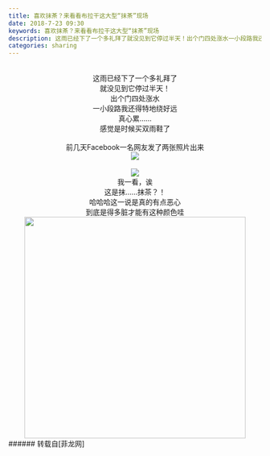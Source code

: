 ```yaml
---
title: 喜欢抹茶？来看看布拉干这大型“抹茶”现场
date: 2018-7-23 09:30
keywords: 喜欢抹茶？来看看布拉干这大型“抹茶”现场
description: 这雨已经下了一个多礼拜了就没见到它停过半天！出个门四处涨水一小段路我还得特地绕好远真心累……感觉是时候买双雨鞋了前几天Facebook一名网友发了两张照片出来我一看，诶这是抹……抹茶？！哈哈哈这一说是真的有点恶心到底是得多脏才能有这种颜色哇
categories: sharing
---
```

<td class="t_f" id="postmessage_1539758">

<div align="center"><br/>
这雨已经下了一个多礼拜了<br/>
就没见到它停过半天！<br/>
出个门四处涨水<br/>
一小段路我还得特地绕好远<br/>
真心累……<br/>
感觉是时候买双雨鞋了<br/>
<br/>
前几天Facebook一名网友发了两张照片出来<br/>

<img aid="890815" data-cf-modified-44afad7537ad863ff1a7ed57-="" file="data/attachment/forum/201807/23/011614nx01g1xctgct7000.jpg.thumb.jpg" id="aimg_890815" inpost="1" onclick="" onmouseover="" src="http://www.flw.ph/data/attachment/forum/201807/23/011614nx01g1xctgct7000.jpg" style="cursor:pointer" zoomfile="data/attachment/forum/201807/23/011614nx01g1xctgct7000.jpg"/>


<br/>
<br/>

<img aid="890814" data-cf-modified-44afad7537ad863ff1a7ed57-="" file="data/attachment/forum/201807/23/011610nlgsploljl5wog9p.jpg.thumb.jpg" id="aimg_890814" inpost="1" onclick="" onmouseover="" src="http://www.flw.ph/data/attachment/forum/201807/23/011610nlgsploljl5wog9p.jpg" style="cursor:pointer" zoomfile="data/attachment/forum/201807/23/011610nlgsploljl5wog9p.jpg"/>


<br/>
我一看，诶<br/>
这是抹……抹茶？！<br/>
哈哈哈这一说是真的有点恶心<br/>
到底是得多脏才能有这种颜色哇<br/>
<img alt="" border="0" class="zoom" data-cf-modified-44afad7537ad863ff1a7ed57-="" file="http://ww3.sinaimg.cn/bmiddle/9150e4e5ly1fisvgommz6j20go0godiz.jpg" height="440" id="aimg_a27H6" onclick="" onmouseover="" src="http://ww3.sinaimg.cn/bmiddle/9150e4e5ly1fisvgommz6j20go0godiz.jpg" width="440"/><br/>
</div></td>
###### 转载自[菲龙网]
